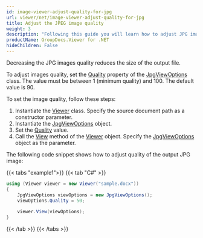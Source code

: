```yaml
---
id: image-viewer-adjust-quality-for-jpg
url: viewer/net/image-viewer-adjust-quality-for-jpg
title: Adjust the JPEG image quality
weight: 3
description: "Following this guide you will learn how to adjust JPG images quality when rendering documents with Image Viewer by GroupDocs."
productName: GroupDocs.Viewer for .NET
hideChildren: False
---
```

Decreasing the JPG images quality reduces the size of the output file.

To adjust images quality, set the [Quality](https://reference.groupdocs.com/net/viewer/groupdocs.viewer.options/jpgviewoptions/properties/quality) property of the [JpgViewOptions](https://reference.groupdocs.com/net/viewer/groupdocs.viewer.options/jpgviewoptions) class. The value must be between 1 (minimum quality) and 100. The default value is 90.

To set the image quality, follow these steps:

1. Instantiate the [Viewer](https://reference.groupdocs.com/net/viewer/groupdocs.viewer/viewer) class. Specify the source document path as a constructor parameter.
1. Instantiate the [JpgViewOptions](https://reference.groupdocs.com/net/viewer/groupdocs.viewer.options/jpgviewoptions) object.
2. Set the [Quality](https://reference.groupdocs.com/net/viewer/groupdocs.viewer.options/jpgviewoptions/properties/quality) value.
3. Call the [View](https://reference.groupdocs.com/net/viewer/groupdocs.viewer/viewer/methods/view) method of the [Viewer](https://reference.groupdocs.com/net/viewer/groupdocs.viewer/viewer) object. Specify the [JpgViewOptions](https://reference.groupdocs.com/net/viewer/groupdocs.viewer.options/jpgviewoptions) object as the parameter.

The following code snippet shows how to adjust quality of the output JPG image:

{{< tabs "example1">}}
{{< tab "C#" >}}
```csharp
using (Viewer viewer = new Viewer("sample.docx"))
{
    JpgViewOptions viewOptions = new JpgViewOptions();
    viewOptions.Quality = 50;
    
    viewer.View(viewOptions);
}
```
{{< /tab >}}
{{< /tabs >}}